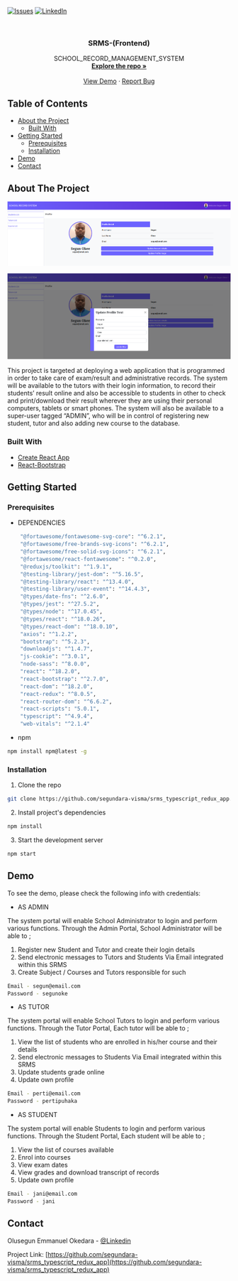 
[![Issues][issues-shield]][issues-url]
[![LinkedIn][linkedin-shield]][linkedin-url]



<!-- PROJECT LOGO -->
<br />
<p align="center">

  <h3 align="center">SRMS-(Frontend)</h3>

  <p align="center">
    SCHOOL_RECORD_MANAGEMENT_SYSTEM
    <br />
    <a href="https://github.com/segundara-visma/srms_typescript_redux_app"><strong>Explore the repo »</strong></a>
    <br />
    <br />
    <a href="https://lambent-klepon-42cfd1.netlify.app/">View Demo</a>
    ·
    <a href="https://github.com/segundara-visma/srms_typescript_redux_app/issues">Report Bug</a>
  </p>
</p>



<!-- TABLE OF CONTENTS -->
## Table of Contents

* [About the Project](#about-the-project)
  * [Built With](#built-with)
* [Getting Started](#getting-started)
  * [Prerequisites](#prerequisites)
  * [Installation](#installation)
* [Demo](#demo)
* [Contact](#contact)



<!-- ABOUT THE PROJECT -->
## About The Project

![Product Screen Shot1][screenshot1]

![Product Screen Shot2][screenshot2]

This project is targeted at deploying a web application that is programmed in order to take care of exam/result and administrative records.
The system will be available to the tutors with their login information, to record their students’ result online and also be accessible to students in other to check and print/download their result wherever they are using their personal computers, tablets or smart phones. 
The system will also be available to a super-user tagged “ADMIN”, who will be in control of registering new student, tutor and also adding new course to the database.



### Built With

* [Create React App](https://github.com/facebook/create-react-app)
* [React-Bootstrap](https://react-bootstrap.github.io/)



<!-- GETTING STARTED -->
## Getting Started

### Prerequisites

* DEPENDENCIES
```sh
    "@fortawesome/fontawesome-svg-core": "^6.2.1",
    "@fortawesome/free-brands-svg-icons": "^6.2.1",
    "@fortawesome/free-solid-svg-icons": "^6.2.1",
    "@fortawesome/react-fontawesome": "^0.2.0",
    "@reduxjs/toolkit": "^1.9.1",
    "@testing-library/jest-dom": "^5.16.5",
    "@testing-library/react": "^13.4.0",
    "@testing-library/user-event": "^14.4.3",
    "@types/date-fns": "^2.6.0",
    "@types/jest": "^27.5.2",
    "@types/node": "^17.0.45",
    "@types/react": "^18.0.26",
    "@types/react-dom": "^18.0.10",
    "axios": "^1.2.2",
    "bootstrap": "^5.2.3",
    "downloadjs": "^1.4.7",
    "js-cookie": "^3.0.1",
    "node-sass": "^8.0.0",
    "react": "^18.2.0",
    "react-bootstrap": "^2.7.0",
    "react-dom": "^18.2.0",
    "react-redux": "^8.0.5",
    "react-router-dom": "^6.6.2",
    "react-scripts": "5.0.1",
    "typescript": "^4.9.4",
    "web-vitals": "^2.1.4"
```

* npm
```sh
npm install npm@latest -g
```

### Installation

1. Clone the repo
```sh
git clone https://github.com/segundara-visma/srms_typescript_redux_app.git
```
2. Install project's dependencies
```sh
npm install
```
3. Start the development server
```sh
npm start
```

<!-- DEMO -->
## Demo

To see the demo, please check the following info with credentials:

* AS ADMIN

The system portal will enable School Administrator to login and perform various functions. Through the Admin Portal, School Administrator will be able to ;

1. Register new Student and Tutor and create their login details
2. Send electronic messages to Tutors and Students Via Email integrated within this SRMS
3. Create Subject / Courses and Tutors responsible for such

```sh
Email - segun@email.com
Password - segunoke
```

* AS TUTOR

The system portal will enable School Tutors to login and perform various functions. Through the Tutor Portal, Each tutor will be able to ;

1. View the list of students who are enrolled in his/her course and their details
2. Send electronic messages to Students Via Email integrated within this SRMS
3. Update students grade online
4. Update own profile

```sh
Email - perti@email.com
Password - pertipuhaka
```

* AS STUDENT

The system portal will enable Students to login and perform various functions. Through the Student Portal, Each student will be able to ;

1. View the list of courses available
2. Enrol into courses
3. View exam dates 
4. View grades and download transcript of records
5. Update own profile


```sh
Email - jani@email.com
Password - jani
```

<!-- CONTACT -->
## Contact

Olusegun Emmanuel Okedara - [@Linkedin](https://www.linkedin.com/in/olusegunemmanuelokedara/)

Project Link: [https://github.com/segundara-visma/srms_typescript_redux_app](https://github.com/segundara-visma/srms_typescript_redux_app)





<!-- MARKDOWN LINKS & IMAGES -->
<!-- https://www.markdownguide.org/basic-syntax/#reference-style-links -->
[issues-shield]: https://img.shields.io/github/issues/segundara-visma/srms_typescript_redux_app.svg?style=flat-square
[issues-url]: https://github.com/segundara-visma/srms_typescript_redux_app/issues
[linkedin-shield]: https://img.shields.io/badge/-LinkedIn-black.svg?style=flat-square&logo=linkedin&colorB=555
[linkedin-url]: https://www.linkedin.com/in/olusegunemmanuelokedara/
[screenshot1]: https://github.com/segundara-visma/srms_typescript_redux_app/blob/main/public/srms_1.png?raw=true
[screenshot2]: https://github.com/segundara-visma/srms_typescript_redux_app/blob/main/public/srms_2.png?raw=true